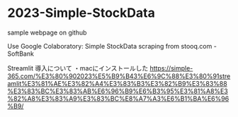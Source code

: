 # 2023-Simple-StockData
sample webpage on github

Use Google Colaboratory: Simple StockData scraping from stooq.com - SoftBank 

Streamlit 導入について
・macにインストールした
https://simple-365.com/%E3%80%902023%E5%B9%B43%E6%9C%88%E3%80%91streamlit%E3%81%AE%E3%82%A4%E3%83%B3%E3%82%B9%E3%83%88%E3%83%BC%E3%83%AB%E6%96%B9%E6%B3%95%E3%81%A8%E3%82%A8%E3%83%A9%E3%83%BC%E8%A7%A3%E6%B1%BA%E6%96%B9/
